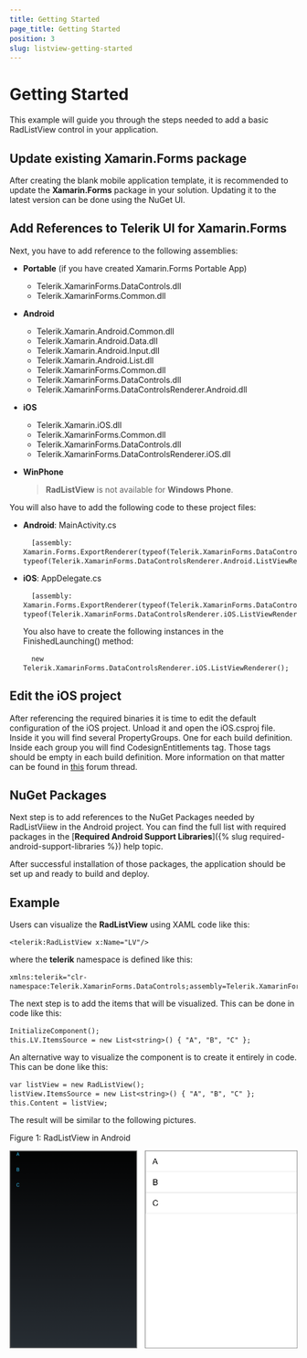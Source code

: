 ```yaml
---
title: Getting Started
page_title: Getting Started
position: 3
slug: listview-getting-started
---
```


# Getting Started #

This example will guide you through the steps needed to add a basic RadListView control in your application.

## Update existing Xamarin.Forms package
After creating the blank mobile application template, it is recommended to update the **Xamarin.Forms** package in your solution. Updating it to the latest version can be done using the NuGet UI.

## Add References to Telerik UI for Xamarin.Forms ##
Next, you have to add reference to the following assemblies:

* **Portable** (if you have created Xamarin.Forms Portable App)
	- Telerik.XamarinForms.DataControls.dll
	- Telerik.XamarinForms.Common.dll
* **Android**
	- Telerik.Xamarin.Android.Common.dll
	- Telerik.Xamarin.Android.Data.dll
	- Telerik.Xamarin.Android.Input.dll
	- Telerik.Xamarin.Android.List.dll
	- Telerik.XamarinForms.Common.dll
	- Telerik.XamarinForms.DataControls.dll
	- Telerik.XamarinForms.DataControlsRenderer.Android.dll
* **iOS**
	- Telerik.Xamarin.iOS.dll
	- Telerik.XamarinForms.Common.dll
	- Telerik.XamarinForms.DataControls.dll
	- Telerik.XamarinForms.DataControlsRenderer.iOS.dll
* **WinPhone**

	> **RadListView** is not available for **Windows Phone**.

You will also have to add the following code to these project files:

* **Android**: MainActivity.cs
  
		[assembly: Xamarin.Forms.ExportRenderer(typeof(Telerik.XamarinForms.DataControls.RadListView), typeof(Telerik.XamarinForms.DataControlsRenderer.Android.ListViewRenderer))]

* **iOS**: AppDelegate.cs

		[assembly: Xamarin.Forms.ExportRenderer(typeof(Telerik.XamarinForms.DataControls.RadListView), typeof(Telerik.XamarinForms.DataControlsRenderer.iOS.ListViewRenderer))]
	You also have to create the following instances in the FinishedLaunching() method:

		new Telerik.XamarinForms.DataControlsRenderer.iOS.ListViewRenderer();

## Edit the iOS project
After referencing the required binaries it is time to edit the default configuration of the iOS project. Unload it and open the iOS.csproj file. Inside it you will find several PropertyGroups. One for each build definition. Inside each group you will find CodesignEntitlements tag. Those tags should be empty in each build definition. More information on that matter can be found in [this]({http://forums.xamarin.com/discussion/39674/iphonesimulator-build-results-in-no-valid-ios-code-signing-keys-found-in-keychain}) forum thread.

## NuGet Packages
Next step is to add references to the NuGet Packages needed by RadListViiew in the Android project. You can find the full list with required packages in the [**Required Android Support Libraries**]({% slug required-android-support-libraries %}) help topic.
	
After successful installation of those packages, the application should be set up and ready to build and deploy.

## Example

Users can visualize the **RadListView** using XAML code like this:

	<telerik:RadListView x:Name="LV"/> 

where the **telerik** namespace is defined like this:

	xmlns:telerik="clr-namespace:Telerik.XamarinForms.DataControls;assembly=Telerik.XamarinForms.DataControls"
The next step is to add the items that will be visualized. This can be done in code like this:

	InitializeComponent();
	this.LV.ItemsSource = new List<string>() { "A", "B", "C" };
An alternative way to visualize the component is to create it entirely in code. This can be done like this:

	var listView = new RadListView();
	listView.ItemsSource = new List<string>() { "A", "B", "C" };
	this.Content = listView;
The result will be similar to the following pictures.

Figure 1: RadListView in Android

![RadListView](images/listview.png)